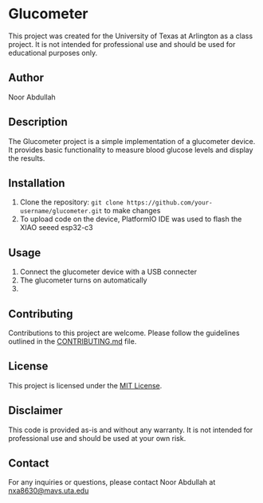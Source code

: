 # Glucometer

This project was created for the University of Texas at Arlington as a class project. It is not intended for professional use and should be used for educational purposes only.

## Author
Noor Abdullah

## Description
The Glucometer project is a simple implementation of a glucometer device. It provides basic functionality to measure blood glucose levels and display the results.

## Installation
1. Clone the repository: `git clone https://github.com/your-username/glucometer.git` to make changes
2. To upload code on the device, PlatformIO IDE was used to flash the XIAO seeed esp32-c3

## Usage
1. Connect the glucometer device with a USB connecter
2. The glucometer turns on automatically
3. 

## Contributing
Contributions to this project are welcome. Please follow the guidelines outlined in the [CONTRIBUTING.md](CONTRIBUTING.md) file.

## License
This project is licensed under the [MIT License](LICENSE).

## Disclaimer
This code is provided as-is and without any warranty. It is not intended for professional use and should be used at your own risk.

## Contact
For any inquiries or questions, please contact Noor Abdullah at nxa8630@mavs.uta.edu